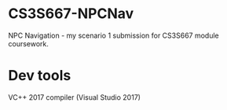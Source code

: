 # CS3S667-NPCNav
NPC Navigation - my scenario 1 submission for CS3S667 module coursework.
# Dev tools
VC++ 2017 compiler (Visual Studio 2017)
